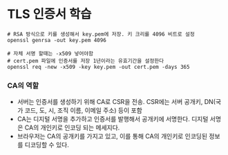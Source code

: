 # TLS 인증서 학습

```shell
# RSA 방식으로 키를 생성해서 key.pem에 저장. 키 크리를 4096 비트로 설정
openssl genrsa -out key.pem 4096
```

```shell
# 자체 서명 할때는 -x509 넣어야함
# cert.pem 파일에 인증서를 저장 1년이라는 유효기간을 설정한다
openssl req -new -x509 -key key.pem -out cert.pem -days 365
```

### CA의 역할

- 서버는 인증서를 생성하기 위해 CA로 CSR을 전송. CSR에는 서버 공개키, DN(국가 코드, 도, 시, 조직 이름, 이메일 주소) 등이 포함
- CA는 디지털 서명을 추가하고 인증서를 발행해서 공개키에 서명한다. 디지털 서명은 CA의 개인키로 인코딩 되는 메세지다. 
- 브라우저는 CA의 공개키를 가지고 있고, 이를 통해 CA의 개인키로 인코딩된 정보를 디코딩할 수 있다.

